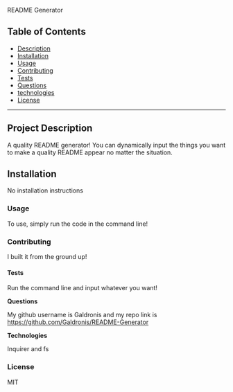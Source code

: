 README Generator
## Table of Contents 

- [Description](#description)
- [Installation](#installation)
- [Usage](#usage)
- [Contributing](#contributing)
- [Tests](#tests)
- [Questions](#questions)
- [technologies](#technologies)
- [License](#license)

---

## Project Description 

A quality README generator! You can dynamically input the things you want to make a quality README appear no matter the situation.


## Installation

No installation instructions

### Usage

To use, simply run the code in the command line!

### Contributing

I built it from the ground up!

#### Tests

Run the command line and input whatever you want!


**Questions**


My github username is Galdronis and my repo link is https://github.com/Galdronis/README-Generator


**Technologies**

Inquirer and fs

### License

MIT
